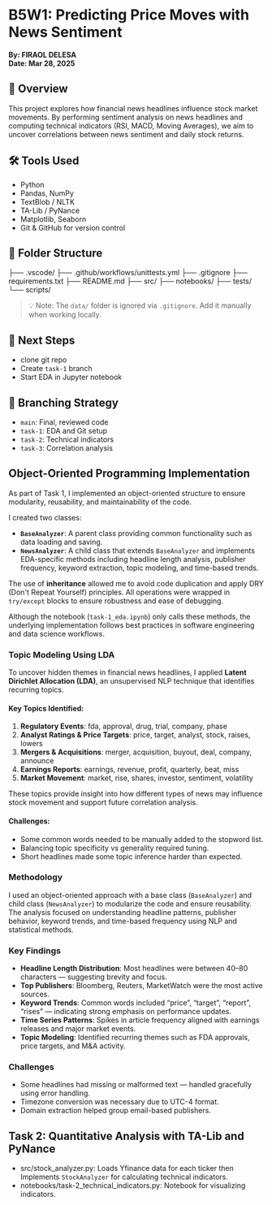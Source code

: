 # B5W1: Predicting Price Moves with News Sentiment  
**By: FIRAOL DELESA**  
**Date: Mar 28, 2025**

## 🌟 Overview

This project explores how financial news headlines influence stock market movements. By performing sentiment analysis on news headlines and computing technical indicators (RSI, MACD, Moving Averages), we aim to uncover correlations between news sentiment and daily stock returns.

## 🛠️ Tools Used

- Python
- Pandas, NumPy
- TextBlob / NLTK
- TA-Lib / PyNance
- Matplotlib, Seaborn
- Git & GitHub for version control

## 📁 Folder Structure

├── .vscode/
├── .github/workflows/unittests.yml
├── .gitignore
├── requirements.txt
├── README.md
├── src/
├── notebooks/
├── tests/
└── scripts/



> 💡 Note: The `data/` folder is ignored via `.gitignore`. Add it manually when working locally.

## 🚀 Next Steps

- clone git repo
- Create `task-1` branch
- Start EDA in Jupyter notebook

## 📌 Branching Strategy

- `main`: Final, reviewed code
- `task-1`: EDA and Git setup
- `task-2`: Technical indicators
- `task-3`: Correlation analysis

## Object-Oriented Programming Implementation

As part of Task 1, I implemented an object-oriented structure to ensure modularity, reusability, and maintainability of the code.

I created two classes:
- **`BaseAnalyzer`**: A parent class providing common functionality such as data loading and saving.
- **`NewsAnalyzer`**: A child class that extends `BaseAnalyzer` and implements EDA-specific methods including headline length analysis, publisher frequency, keyword extraction, topic modeling, and time-based trends.

The use of **inheritance** allowed me to avoid code duplication and apply DRY (Don't Repeat Yourself) principles. All operations were wrapped in `try/except` blocks to ensure robustness and ease of debugging.

Although the notebook (`task-1_eda.ipynb`) only calls these methods, the underlying implementation follows best practices in software engineering and data science workflows.

### Topic Modeling Using LDA

To uncover hidden themes in financial news headlines, I applied **Latent Dirichlet Allocation (LDA)**, an unsupervised NLP technique that identifies recurring topics.

#### Key Topics Identified:
1. **Regulatory Events**: fda, approval, drug, trial, company, phase
2. **Analyst Ratings & Price Targets**: price, target, analyst, stock, raises, lowers
3. **Mergers & Acquisitions**: merger, acquisition, buyout, deal, company, announce
4. **Earnings Reports**: earnings, revenue, profit, quarterly, beat, miss
5. **Market Movement**: market, rise, shares, investor, sentiment, volatility

These topics provide insight into how different types of news may influence stock movement and support future correlation analysis.

#### Challenges:
- Some common words needed to be manually added to the stopword list.
- Balancing topic specificity vs generality required tuning.
- Short headlines made some topic inference harder than expected.

### Methodology
I used an object-oriented approach with a base class (`BaseAnalyzer`) and child class (`NewsAnalyzer`) to modularize the code and ensure reusability. The analysis focused on understanding headline patterns, publisher behavior, keyword trends, and time-based frequency using NLP and statistical methods.

### Key Findings
- **Headline Length Distribution**: Most headlines were between 40–80 characters — suggesting brevity and focus.
- **Top Publishers**: Bloomberg, Reuters, MarketWatch were the most active sources.
- **Keyword Trends**: Common words included “price”, “target”, “report”, “rises” — indicating strong emphasis on performance updates.
- **Time Series Patterns**: Spikes in article frequency aligned with earnings releases and major market events.
- **Topic Modeling**: Identified recurring themes such as FDA approvals, price targets, and M&A activity.

### Challenges
- Some headlines had missing or malformed text — handled gracefully using error handling.
- Timezone conversion was necessary due to UTC-4 format.
- Domain extraction helped group email-based publishers.


## Task 2: Quantitative Analysis with TA-Lib and PyNance


- src/stock_analyzer.py: Loads Yfinance data for each ticker then Implements `StockAnalyzer` for calculating technical indicators.
- notebooks/task-2_technical_indicators.py: Notebook for visualizing indicators.
